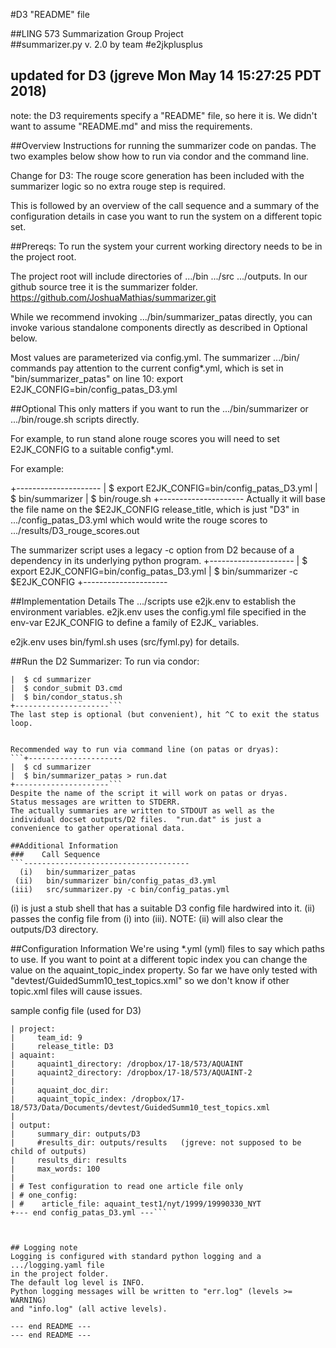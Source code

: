 #D3 "README" file

##LING 573 Summarization Group Project  
##summarizer.py v. 2.0 by team #e2jkplusplus  

updated for D3 (jgreve Mon May 14 15:27:25 PDT 2018)
-----------------------------------------------------------

note: the D3 requirements specify a "README" file, so here it is.
We didn't want to assume "README.md" and miss the requirements.

##Overview
Instructions for running the summarizer code on pandas.
The two examples below show how to run via condor and the command line.

Change for D3:
The rouge score generation has been included with the summarizer
logic so no extra rouge step is required.

This is followed by an overview of the call sequence and a summary
of the configuration details in case you want to run the system on
a different topic set.


##Prereqs:
To run the system your current working directory
needs to be in the project root.

The project root will include directories of .../bin  .../src .../outputs.
In our github source tree it is the summarizer folder.
     https://github.com/JoshuaMathias/summarizer.git

While we recommend invoking .../bin/summarizer_patas directly,
you can invoke various standalone components directly as described
in Optional below.  

Most values are parameterized via config.yml.
The summarizer .../bin/ commands pay attention to the
current config&ast;.yml, which is set in "bin/summarizer_patas"
on line 10:
    export E2JK_CONFIG=bin/config_patas_D3.yml


##Optional
This only matters if you want to run the .../bin/summarizer
or .../bin/rouge.sh scripts directly.

For example, to run stand alone rouge scores you will need
to set E2JK_CONFIG to a suitable config&ast;.yml.

For example:

+---------------------
| $ export E2JK_CONFIG=bin/config_patas_D3.yml
| $ bin/summarizer
| $ bin/rouge.sh
+---------------------
Actually it will base the file name on the $E2JK_CONFIG
release_title, which is just "D3" in .../config_patas_D3.yml
which would write the rouge scores to .../results/D3_rouge_scores.out

The summarizer script uses a legacy -c option from D2 because of
a dependency in its underlying python program.
+---------------------
| $ export E2JK_CONFIG=bin/config_patas_D3.yml
| $ bin/summarizer -c $E2JK_CONFIG
+---------------------


##Implementation Details
The .../scripts use e2jk.env to establish the environment variables.
e2jk.env uses the config.yml file specified in the env-var E2JK_CONFIG
to define a family of E2JK_ variables.

e2jk.env uses bin/fyml.sh uses (src/fyml.py) for details.



##Run the D2 Summarizer:
To run via condor:
```+---------------------
|  $ cd summarizer
|  $ condor_submit D3.cmd
|  $ bin/condor_status.sh
+---------------------```
The last step is optional (but convenient), hit ^C to exit the status loop.


Recommended way to run via command line (on patas or dryas):
```+---------------------
|  $ cd summarizer
|  $ bin/summarizer_patas > run.dat
+---------------------```
Despite the name of the script it will work on patas or dryas.
Status messages are written to STDERR.
The actually summaries are written to STDOUT as well as the
individual docset outputs/D2 files.  "run.dat" is just a
convenience to gather operational data.

##Additional Information
###    Call Sequence
```-------------------------------------
  (i)   bin/summarizer_patas
 (ii)   bin/summarizer bin/config_patas_d3.yml
(iii)   src/summarizer.py -c bin/config_patas.yml
```
(i) is just a stub shell that has a suitable D3 config file hardwired into it.
(ii) passes the config file from (i) into (iii).
     NOTE: (ii) will also clear the outputs/D3 directory.

##Configuration Information
We're using &ast;.yml (yml) files to say which paths to use.
If you want to point at a different topic index you can change
the value on the aquaint_topic_index property.
So far we have only tested with "devtest/GuidedSumm10_test_topics.xml"
so we don't know if other topic.xml files will cause issues.



sample config file (used for D3)
```+--- begin config_patas_D3.yml ---
| project:
|     team_id: 9
|     release_title: D3
| aquaint:
|     aquaint1_directory: /dropbox/17-18/573/AQUAINT
|     aquaint2_directory: /dropbox/17-18/573/AQUAINT-2
| 
|     aquaint_doc_dir: 
|     aquaint_topic_index: /dropbox/17-18/573/Data/Documents/devtest/GuidedSumm10_test_topics.xml
| 
| output:
|     summary_dir: outputs/D3
|     #results_dir: outputs/results   (jgreve: not supposed to be child of outputs)
|     results_dir: results
|     max_words: 100
| 
| # Test configuration to read one article file only
| # one_config:
| #    article_file: aquaint_test1/nyt/1999/19990330_NYT
+--- end config_patas_D3.yml ---```



## Logging note
Logging is configured with standard python logging and a .../logging.yaml file
in the project folder.
The default log level is INFO.
Python logging messages will be written to "err.log" (levels >= WARNING)
and "info.log" (all active levels).

--- end README ---
--- end README ---

